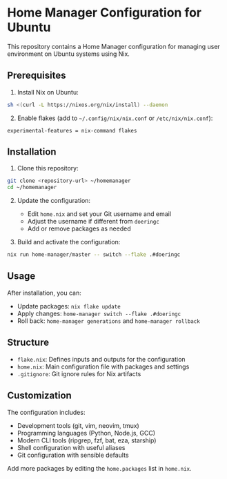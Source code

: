 # Home Manager Configuration for Ubuntu

This repository contains a Home Manager configuration for managing user environment on Ubuntu systems using Nix.

## Prerequisites

1. Install Nix on Ubuntu:
```bash
sh <(curl -L https://nixos.org/nix/install) --daemon
```

2. Enable flakes (add to `~/.config/nix/nix.conf` or `/etc/nix/nix.conf`):
```
experimental-features = nix-command flakes
```

## Installation

1. Clone this repository:
```bash
git clone <repository-url> ~/homemanager
cd ~/homemanager
```

2. Update the configuration:
   - Edit `home.nix` and set your Git username and email
   - Adjust the username if different from `doeringc`
   - Add or remove packages as needed

3. Build and activate the configuration:
```bash
nix run home-manager/master -- switch --flake .#doeringc
```

## Usage

After installation, you can:

- Update packages: `nix flake update`
- Apply changes: `home-manager switch --flake .#doeringc`
- Roll back: `home-manager generations` and `home-manager rollback`

## Structure

- `flake.nix`: Defines inputs and outputs for the configuration
- `home.nix`: Main configuration file with packages and settings
- `.gitignore`: Git ignore rules for Nix artifacts

## Customization

The configuration includes:
- Development tools (git, vim, neovim, tmux)
- Programming languages (Python, Node.js, GCC)
- Modern CLI tools (ripgrep, fzf, bat, eza, starship)
- Shell configuration with useful aliases
- Git configuration with sensible defaults

Add more packages by editing the `home.packages` list in `home.nix`.